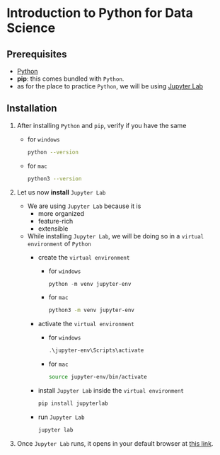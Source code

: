 # Introduction to Python for Data Science

## Prerequisites

- [Python](https://www.python.org/)
- **pip**: this comes bundled with `Python`.
- as for the place to practice `Python`, we will be using [Jupyter Lab](https://jupyter.org/install)

## Installation

1. After installing `Python` and `pip`, verify if you have the same

    - for `windows`

        ```bash
        python --version
        ```

    - for `mac`

        ```bash
        python3 --version
        ```

2. Let us now **install** `Jupyter Lab`

    - We are using `Jupyter Lab` because it is
        - more organized
        - feature-rich
        - extensible
    - While installing `Jupyter Lab`, we will be doing so in a `virtual environment` of `Python`
        - create the `virtual environment`

            - for `windows`

                ```powershell
                python -m venv jupyter-env
                ```

            - for `mac`

                ```bash
                python3 -m venv jupyter-env
                ```

        - activate the `virtual environment`

            - for `windows`

                ```powershell
                .\jupyter-env\Scripts\activate
                ```

            - for `mac`

                ```bash
                source jupyter-env/bin/activate
                ```

        - install `Jupyter Lab` inside the `virtual environment`

            ```bash
            pip install jupyterlab
            ```

        - run `Jupyter Lab`

            ```bash
            jupyter lab
            ```

3. Once `Jupyter Lab` runs, it opens in your default browser at [this link](http://localhost:8888/lab).
